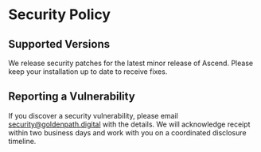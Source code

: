 # Security Policy

## Supported Versions

We release security patches for the latest minor release of Ascend. Please keep your installation up to date to receive fixes.

## Reporting a Vulnerability

If you discover a security vulnerability, please email security@goldenpath.digital with the details. We will acknowledge receipt within two business days and work with you on a coordinated disclosure timeline.
